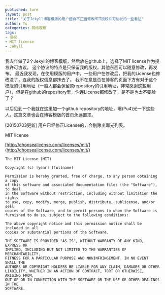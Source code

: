 ```yaml
---
published: ture
layout: post
title: "关于Jekyll博客模版的用户擅自不正当修改MIT授权许可协议的一些看法"
author: Yu
categories: 网络观察
tags:
- 授权
- MIT license
- Jekyll
---
```


我去年做了2个Jekyll的博客模版，然后放在github上，选择了MIT license作为授权许可协议。
这个协议的特点是只保留我的版权，其他东西可以随意修改，再发布。
最近我发现，在使用模版的用户中，一些用户在修改后，把我的License也修改没了，连我的版权信息都抹去了。
我不在意是否在博客的页面下方有对于这个模版的引用地址（一般人都会保留原repository的引用地址，非常感谢这些用户），但是在github的repository里，你连License都修改了，是不是也太不要脸了？

以后见到一个我就在这里加一个github repository的地址，曝(Pu4)光一下这些人。这篇文章也会在博客模版的首页永远置顶。

[20150703更新] 用户已经修正License的，会剔除出曝光列表。

MIT license 

[http://choosealicense.com/licenses/mit/](http://choosealicense.com/licenses/mit/)

~~~
The MIT License (MIT)

Copyright (c) [year] [fullname]

Permission is hereby granted, free of charge, to any person obtaining a copy
of this software and associated documentation files (the "Software"), to deal
in the Software without restriction, including without limitation the rights
to use, copy, modify, merge, publish, distribute, sublicense, and/or sell
copies of the Software, and to permit persons to whom the Software is
furnished to do so, subject to the following conditions:

The above copyright notice and this permission notice shall be included in all
copies or substantial portions of the Software.

THE SOFTWARE IS PROVIDED "AS IS", WITHOUT WARRANTY OF ANY KIND, EXPRESS OR
IMPLIED, INCLUDING BUT NOT LIMITED TO THE WARRANTIES OF MERCHANTABILITY,
FITNESS FOR A PARTICULAR PURPOSE AND NONINFRINGEMENT. IN NO EVENT SHALL THE
AUTHORS OR COPYRIGHT HOLDERS BE LIABLE FOR ANY CLAIM, DAMAGES OR OTHER
LIABILITY, WHETHER IN AN ACTION OF CONTRACT, TORT OR OTHERWISE, ARISING FROM,
OUT OF OR IN CONNECTION WITH THE SOFTWARE OR THE USE OR OTHER DEALINGS IN THE
SOFTWARE.
~~~
